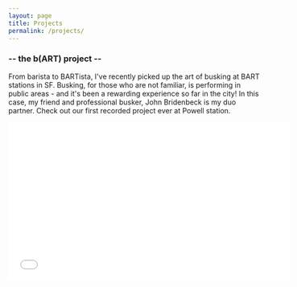 ```yaml
---
layout: page
title: Projects
permalink: /projects/
---
```


### -- the b(ART) project  --

From barista to BARTista, I've recently picked up the art of busking at BART stations in SF. Busking, for those who are not familiar, is performing in public areas - and it's been a rewarding experience so far in the city! In this case, my friend and professional busker, John Bridenbeck is my duo partner. Check out our first recorded project ever at Powell station.

<iframe width="560" height="315" src="//www.youtube.com/embed/9GOi1qB3GCQ?list=UU55nrMUDCKP5kSNpUKhW4-A" frameborder="0" allowfullscreen></iframe>
